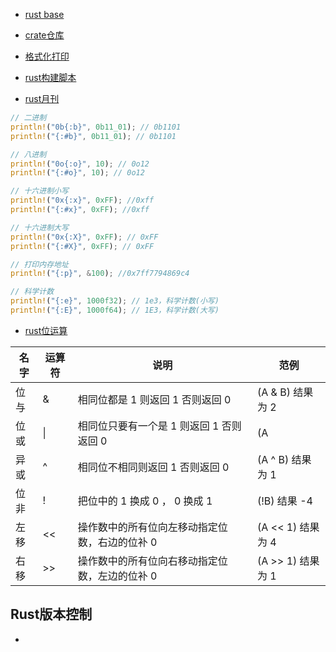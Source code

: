 
- [rust base](https://doc.rust-lang.org/book)

- [crate仓库](https://crates.io/)
- [格式化打印](https://blog.csdn.net/linysuccess/article/details/123971519)
- [rust构建脚本](https://course.rs/cargo/reference/build-script/intro.html)
- [rust月刊](https://rustmagazine.github.io/)

```rust
// 二进制
println!("0b{:b}", 0b11_01); // 0b1101
println!("{:#b}", 0b11_01); // 0b1101

// 八进制
println!("0o{:o}", 10); // 0o12
println!("{:#o}", 10); // 0o12

// 十六进制小写
println!("0x{:x}", 0xFF); //0xff
println!("{:#x}", 0xFF); //0xff

// 十六进制大写
println!("0x{:X}", 0xFF); // 0xFF
println!("{:#X}", 0xFF); // 0xFF

// 打印内存地址
println!("{:p}", &100); //0x7ff7794869c4

// 科学计数
println!("{:e}", 1000f32); // 1e3，科学计数(小写)
println!("{:E}", 1000f64); // 1E3，科学计数(大写)
```

- [rust位运算](https://www.twle.cn/c/yufei/rust/rust-basic-bitwise-operators.html)

| 名字 | 运算符 | 说明                                           | 范例              |
| ---- | ------ | ---------------------------------------------- | ----------------- |
| 位与 | &      | 相同位都是 1 则返回 1 否则返回 0               | (A & B) 结果为 2  |
| 位或 | \|     | 相同位只要有一个是 1 则返回 1 否则返回 0       | (A                | B) 结果为 3 |
| 异或 | ^      | 相同位不相同则返回 1 否则返回 0                | (A ^ B) 结果为 1  |
| 位非 | !      | 把位中的 1 换成 0 ， 0 换成 1                  | (!B) 结果 -4      |
| 左移 | <<     | 操作数中的所有位向左移动指定位数，右边的位补 0 | (A << 1) 结果为 4 |
| 右移 | >>     | 操作数中的所有位向右移动指定位数，左边的位补 0 | (A >> 1) 结果为 1 |


## Rust版本控制

- 

